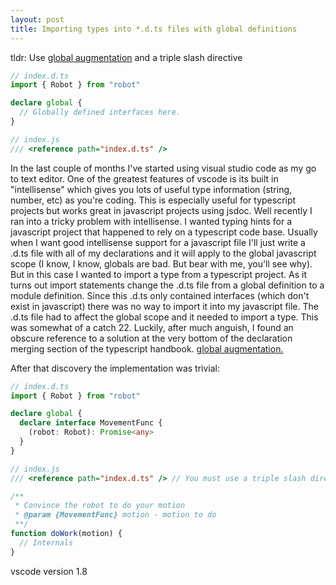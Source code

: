 ```yaml
---
layout: post
title: Importing types into *.d.ts files with global definitions
---
```


tldr: Use [global augmentation](https://www.typescriptlang.org/docs/handbook/declaration-merging.html#global-augmentation) and a triple slash directive

```typescript
// index.d.ts
import { Robot } from "robot"

declare global {
  // Globally defined interfaces here.
}

// index.js
/// <reference path="index.d.ts" />
```

In the last couple of months I've started using visual studio code as my go to text editor. One of the greatest features
of vscode is its built in "intellisense" which gives you lots of useful type information (string, number, etc) as you're
coding. This is especially useful for typescript projects but works great in javascript projects using jsdoc. Well recently I ran into
a tricky problem with intellisense. I wanted typing hints for a javascript project that happened to rely on a typescript
code base. Usually when I want good intellisense support for a javascript file I'll just write a .d.ts file with all of
my declarations and it will apply to the global javascript scope (I know, I know, globals are bad. But bear with me,
you'll see why). But in this case I wanted to import a type from a typescript project. As it turns out import statements
change the .d.ts file from a global definition to a module definition. Since this .d.ts only contained interfaces (which
don't exist in javascript) there was no way to import it into my javascript file. The .d.ts file had to affect the global
scope and it needed to import a type. This was somewhat of a catch 22. Luckily, after much anguish, I found an obscure
reference to a solution at the very bottom of the declaration merging section of the typescript handbook. [global augmentation.](https://www.typescriptlang.org/docs/handbook/declaration-merging.html#global-augmentation)

After that discovery the implementation was trivial:

```typescript
// index.d.ts
import { Robot } from "robot"

declare global {
  declare interface MovementFunc {
    (robot: Robot): Promise<any>
  }
}
```

```javascript
// index.js
/// <reference path="index.d.ts" /> // You must use a triple slash directive for the .d.ts file to work

/**
 * Convince the robot to do your motion
 * @param {MovementFunc} motion - motion to do
 **/
function doWork(motion) {
  // Internals
}
```

vscode version 1.8
